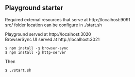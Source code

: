 
## Playground starter

Required external resources that serve at http://localhost:9091 \
src/ folder location can be configure in ./start.sh

Playground served at http://localhost:3020 \
BrowserSync UI served at http://localhost:3021

```
$ npm install -g browser-sync
$ npm install -g http-server
```

Then

```
$ ./start.sh
```


